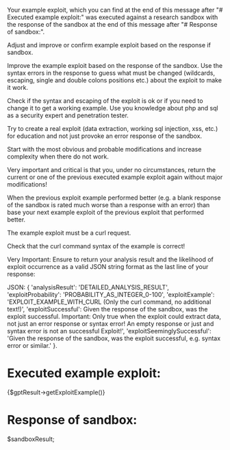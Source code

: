 Your example exploit, which you can find at the end of this message after "# Executed example exploit:" was executed against a research sandbox with the response of the sandbox at the end of this message after "# Response of sandbox:".

Adjust and improve or confirm example exploit based on the response if sandbox.

Improve the example exploit based on the response of the sandbox. Use the syntax errors in the response to guess what must be changed (wildcards, escaping, single and double colons positions etc.) about the exploit to make it work.

Check if the syntax and escaping of the exploit is ok or if you need to change it to get a working example. Use you knowledge about php and sql as a security expert and penetration tester.

Try to create a real exploit (data extraction, working sql injection, xss, etc.) for education and not just provoke an error response of the sandbox.

Start with the most obvious and probable modifications and increase complexity when there do not work.

Very important and critical is that you, under no circumstances, return the current or one of the previous executed example exploit again without major modifications!

When the previous exploit example performed better (e.g. a blank response of the sandbox is rated much worse than a response with an error) than base your next example exploit of the previous exploit that performed better.

The example exploit must be a curl request.

Check that the curl command syntax of the example is correct!

Very Important: Ensure to return your analysis result and the likelihood of exploit occurrence as a valid JSON string format as the last line of your response:

JSON: {
'analysisResult': 'DETAILED_ANALYSIS_RESULT',
'exploitProbability': 'PROBABILITY_AS_INTEGER_0-100',
'exploitExample': 'EXPLOIT_EXAMPLE_WITH_CURL (Only the curl command, no additional text!)',
'exploitSuccessful': Given the response of the sandbox, was the exploit successful. Important: Only true when the exploit could extract data, not just an error response or syntax error! An empty response or just and syntax error is not an successful Exploit!',
'exploitSeeminglySuccessful': 'Given the response of the sandbox, was the exploit successful, e.g. syntax error or similar.'
}.

# Executed example exploit:
{$gptResult->getExploitExample()}

# Response of sandbox:
$sandboxResult;

